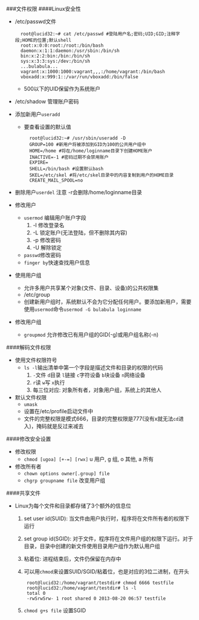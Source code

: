 ###文件权限
####Linux安全性
- /etc/passwd文件

		root@lucid32:~# cat /etc/passwd #登陆用户名;密码;UID;GID;注释字段;HOME的位置;默认shell
		root:x:0:0:root:/root:/bin/bash
		daemon:x:1:1:daemon:/usr/sbin:/bin/sh
		bin:x:2:2:bin:/bin:/bin/sh
		sys:x:3:3:sys:/dev:/bin/sh
		...bulabula...
		vagrant:x:1000:1000:vagrant,,,:/home/vagrant:/bin/bash
		vboxadd:x:999:1::/var/run/vboxadd:/bin/false

	- 500以下的UID保留作为系统账户
- /etc/shadow 管理账户密码
- 添加新用户`useradd`
	- 要查看设置的默认值


			root@lucid32:~# /usr/sbin/useradd -D
			GROUP=100 #新用户将被添加到GID为100的公共用户组中
			HOME=/home #将在/home/loginname目录下创建HOME账户
			INACTIVE=-1 #密码过期不会禁用账户
			EXPIRE=
			SHELL=/bin/bash #设置默认bash
			SKEL=/etc/skel #将/etc/skel目录中的内容复制到用户的HOME目录
			CREATE_MAIL_SPOOL=no
	
- 删除用户`userdel` 注意 -r会删除/home/loginname目录
- 修改用户
	- `usermod` 编辑用户账户字段
		1. -l 修改登录名
		2. -L 锁定账户(无法登陆，但不删除其内容)
		3. -p 修改密码
		4. -U 解除锁定
	- `passwd`修改密码
	- `finger by`快速查找用户信息
- 使用用户组
	- 允许多用户共享某个对象(文件、目录、设备)的公共权限集
	- /etc/group
	- 创建新用户组时，系统默认不会为它分配任何用户。要添加新用户，需要使用`usermod`命令`usermod -G bulabula loginname`
- 修改用户组
	- `groupmod` 允许修改已有用户组的GID(-g)或用户组名称(-n)

####解码文件权限
- 使用文件权限符号
	- `ls -l`输出清单中第一个字段是描述文件和目录的权限的代码
		1. `-`文件 `d`目录 `l`链接 `c`字符设备 `b`块设备 `n`网络设备
		2. `r`读 `w`写 `x`执行
		3. 每三位对应: 对象所有者，对象用户组，系统上的其他人
- 默认文件权限
	- `umask`
	- 设置在/etc/profile启动文件中
	- 文件的完整权限是模式666，目录的完整权限是777(没有x就无法`cd`进入)，掩码就是反过来减去

####修改安全设置
- 修改权限
	- `chmod [ugoa] [+-=] [rwx]` u 用户, g 组, o 其他, a 所有
- 修改所有者
	- `chown options owner[.group] file`
	- `chgrp groupname file` 改变用户组

####共享文件
- Linux为每个文件和目录都存储了3个额外的信息位
	1. set user id(SUID): 当文件由用户执行时，程序将在文件所有者的权限下运行
	2. set group id(SGID): 对于文件，程序将在文件用户组的权限下运行。对于目录，目录中创建的新文件使用目录用户组作为默认用户组
	3. 粘着位: 进程结束后，文件仍保留在内存中
	4. 可以用`chmod`来设置SUID/SGID/粘着位，也是对应的3位二进制，在开头

			root@lucid32:/home/vagrant/testdir# chmod 6666 testfile
			root@lucid32:/home/vagrant/testdir# ls -l
			total 0
			-rwSrwSrw- 1 root shared 0 2013-08-20 06:57 testfile
	5. `chmod g+s file` 设置SGID